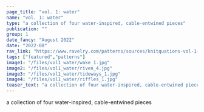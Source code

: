 ```yaml
---
page_title: "vol. 1: water"
name: "vol. 1: water"
type: "a collection of four water-inspired, cable-entwined pieces"
publication: ""
group: 1
date_fancy: "August 2022"
date: "2022-08"
rav_link: "https://www.ravelry.com/patterns/sources/knitquations-vol-1-water"
tags: ["featured","patterns"]
image1: "/files/vol1_water/wake_1.jpg"
image2: "/files/vol1_water/riven_4.jpg"
image3: "/files/vol1_water/tideways_1.jpg"
image4: "/files/vol1_water/riffles_1.jpg"
teaser_text: "a collection of four water-inspired, cable-entwined pieces"
---
```


a collection of four water-inspired, cable-entwined pieces
